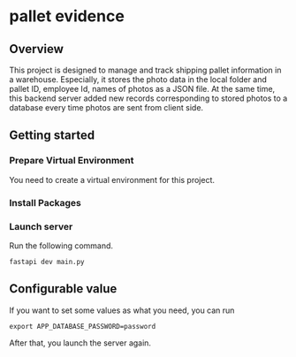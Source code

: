 # pallet evidence


## Overview
This project is designed to manage and track shipping pallet information in a warehouse. Especially, it stores the photo data in the local folder and pallet ID, employee Id, names of photos as a JSON file. At the same time, this backend server added new records corresponding to stored photos to a database every time photos are sent from client side.


## Getting started
### Prepare Virtual Environment
You need to create a virtual environment for this project. 


### Install Packages


### Launch server

Run the following command.
```
fastapi dev main.py
```


## Configurable value
If you want to set some values as what you need, you can run 
```
export APP_DATABASE_PASSWORD=password
``` 
After that, you launch the server again.



